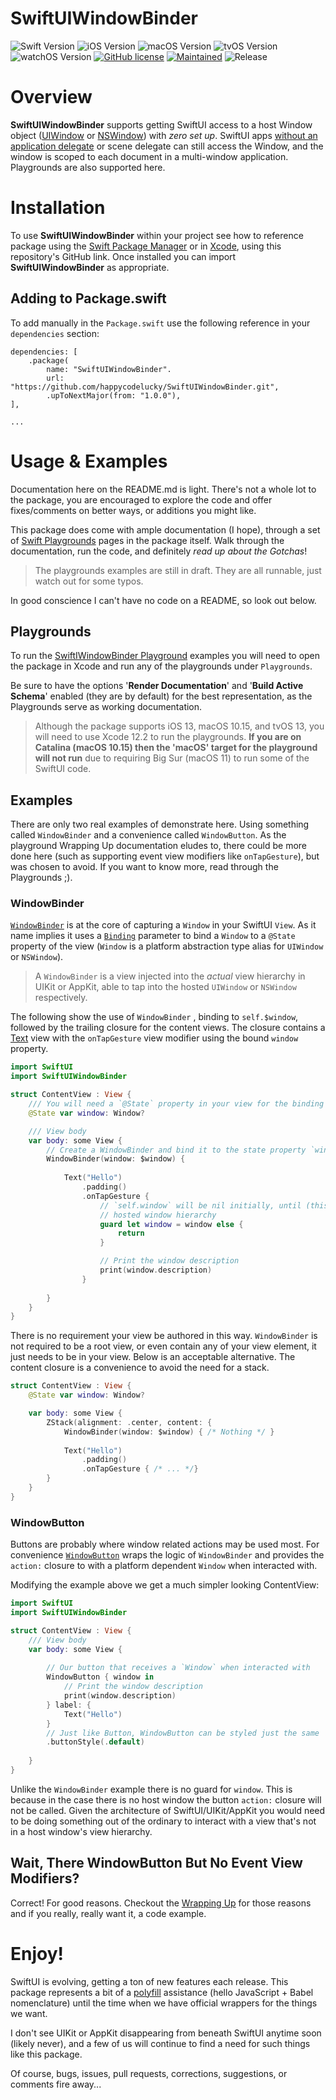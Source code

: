 # SwiftUIWindowBinder

![Swift Version](https://img.shields.io/badge/swift-5.2-blue.svg?style=for-the-badge)
![iOS Version](https://img.shields.io/badge/iOS-13.0-green.svg?style=for-the-badge)
![macOS Version](https://img.shields.io/badge/macOS-10.15-green.svg?style=for-the-badge)
![tvOS Version](https://img.shields.io/badge/tvOS-13-green.svg?style=for-the-badge)
![watchOS Version](https://img.shields.io/badge/watchOS-UNSUPPORTED-red.svg?style=for-the-badge)
[![GitHub license](https://img.shields.io/badge/license-MIT-blue.svg?style=for-the-badge)](.//LICENSE)
[![Maintained](https://img.shields.io/badge/Maintained%3F-yes-green.svg?style=for-the-badge)](https://github.com/happycodelucky/SwiftUIWindowBinder/graphs/commit-activity)
![Release](https://img.shields.io/github/v/release/happycodelucky/SwiftUIWindowBinder.svg?style=for-the-badge)

# Overview

**SwiftUIWindowBinder** supports getting SwiftUI access to a host Window object ([UIWindow](https://developer.apple.com/documentation/uikit/uiwindow) or [NSWindow](https://developer.apple.com/documentation/appkit/nswindow)) with *zero set up*. SwiftUI apps [without an application delegate](https://developer.apple.com/documentation/swiftui/app) or scene delegate can still access the Window, and the window is scoped to each document in a multi-window application. Playgrounds are also supported here.

# Installation
To use **SwiftUIWindowBinder** within your project see how to reference package using the [Swift Package Manager](https://swift.org/package-manager/) or in [Xcode](https://developer.apple.com/videos/play/wwdc2019/408/), using this repository's GitHub link. Once installed you can import **SwiftUIWindowBinder** as appropriate.

## Adding to Package.swift
To add manually in the `Package.swift` use the following reference in your `dependencies` section:

```
dependencies: [
    .package(
        name: "SwiftUIWindowBinder".
        url: "https://github.com/happycodelucky/SwiftUIWindowBinder.git", 
        .upToNextMajor(from: "1.0.0"),
],

...
```

# Usage & Examples

Documentation here on the README.md is light. There's not a whole lot to the package, you are encouraged to explore the code and offer fixes/comments on better ways, or additions you might like.

This package does come with ample documentation (I hope), through a set of [Swift Playgrounds](https://developer.apple.com/documentation/swift_playgrounds) pages in the package itself. Walk through the documentation, run the code, and definitely *read up about the Gotchas*! 

> The playgrounds examples are still in draft. They are all runnable, just watch out for some typos.

In good conscience I can't have no code on a README, so look out below.

## Playgrounds

To run the [SwiftIWindowBinder Playground](https://github.com/happycodelucky/SwiftUIWindowBindableView/tree/main/Playgrounds/WindowBinderPlayground.playground) examples you will need to open the package in Xcode and run any of the playgrounds under `Playgrounds`. 

Be sure to have the options '**Render Documentation**' and '**Build Active Schema**' enabled (they are by default) for the best representation, as the Playgrounds serve as working documentation.

> Although the package supports iOS 13, macOS 10.15, and tvOS 13, you will need to use Xcode 12.2 to run the playgrounds. **If you are on Catalina (macOS 10.15) then the 'macOS' target for the playground will not run** due to requiring Big Sur (macOS 11) to run some of the SwiftUI code.

## Examples 

There are only two real examples of demonstrate here. Using something called `WindowBinder` and a convenience called `WindowButton`. As the playground Wrapping Up documentation eludes to, there could be more done here (such as supporting event view modifiers like `onTapGesture`), but was chosen to avoid. If you want to know more, read through the Playgrounds ;).

### WindowBinder

[`WindowBinder`](Sources/SwiftUIWindowBinder/WindowBinder.swift) is at the core of capturing a `Window` in your SwiftUI `View`. As it name implies it uses a [`Binding`](https://developer.apple.com/documentation/swiftui/binding) parameter to bind a `Window` to a `@State` property of the view (`Window` is a platform abstraction type alias for `UIWindow` or `NSWindow`).

> A `WindowBinder` is a view injected into the *actual* view hierarchy in UIKit or AppKit, able to tap into the hosted `UIWindow` or `NSWindow` respectively.

The following show the use of `WindowBinder` , binding to `self.$window`, followed by the trailing closure for the content views. The closure contains a [Text](https://developer.apple.com/documentation/swiftui/text) view with the `onTapGesture` view modifier using the bound `window` property.

```swift
import SwiftUI
import SwiftUIWindowBinder

struct ContentView : View {
    /// You will need a `@State` property in your view for the binding
    @State var window: Window?

    /// View body
    var body: some View {
        // Create a WindowBinder and bind it to the state property `window`
        WindowBinder(window: $window) {
          
            Text("Hello")
                .padding()
                .onTapGesture {
                    // `self.window` will be nil initially, until (this) View's actual view is in the
                    // hosted window hierarchy
                    guard let window = window else {
                        return
                    }

                    // Print the window description
                    print(window.description)
                }
          
        }
    }
}
```

There is no requirement your view be authored in this way. `WindowBinder` is not required to be a root view, or even contain any of your view element, it just needs to be in your view. Below is an acceptable alternative. The content closure is a convenience to avoid the need for a stack.

```swift
struct ContentView : View {
    @State var window: Window?

    var body: some View {
        ZStack(alignment: .center, content: {
            WindowBinder(window: $window) { /* Nothing */ }
          
            Text("Hello")
                .padding()
                .onTapGesture { /* ... */}
        }
    }
}
```

### WindowButton

Buttons are probably where window related actions may be used most. For convenience [`WindowButton`](Sources/SwiftUIWindowBinder/WindowButton.swift) wraps the logic of `WindowBinder` and provides the `action:` closure to with a platform dependent `Window` when interacted with.

Modifying the example above we get a much simpler looking ContentView:
```swift
import SwiftUI
import SwiftUIWindowBinder

struct ContentView : View {
    /// View body
    var body: some View {
      
        // Our button that receives a `Window` when interacted with
        WindowButton { window in
            // Print the window description
            print(window.description)
        } label: {
            Text("Hello")
        }
        // Just like Button, WindowButton can be styled just the same
        .buttonStyle(.default)
      
    }
}
```

Unlike the `WindowBinder` example there is no guard for `window`. This is because in the case there is no host window the button `action:` closure will not be called. Given the architecture of SwiftUI/UIKit/AppKit you would need to be doing something out of the ordinary to interact with a view that's not in a host window's view hierarchy. 

## Wait, There WindowButton But No Event View Modifiers?

Correct! For good reasons. Checkout the [Wrapping Up](Playgrounds/WindowBinderPlayground.playground/Pages/WrappingUp.xcplaygroundpage/Contents.swift) for those reasons and if you really, really want it, a code example.

 # Enjoy!

SwiftUI is evolving, getting a ton of new features each release. This package represents a bit of a [polyfill](https://en.wikipedia.org/wiki/Polyfill_(programming)) assistance (hello JavaScript + Babel nomenclature) until the time when we have official wrappers for the things we want.

I don't see UIKit or AppKit disappearing from beneath SwiftUI anytime soon (likely never), and a few of us will continue to find a need for such things like this package.

Of course, bugs, issues, pull requests, corrections, suggestions, or comments fire away...


